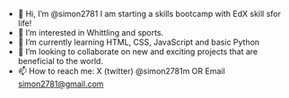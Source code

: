 - 👋 Hi, I’m @simon2781 I am starting a skills bootcamp with EdX skill sfor life!
- 👀 I’m interested in Whittling and sports.
- 🌱 I’m currently learning HTML, CSS, JavaScript and basic Python
- 💞️ I’m looking to collaborate on new and exciting projects that are beneficial to the world.
- 📫 How to reach me: X (twitter) @simon2781m  OR  Email simon2781@gmail.com

<!---
simon2781/simon2781 is a ✨ special ✨ repository because its `README.md` (this file) appears on your GitHub profile.
You can click the Preview link to take a look at your changes.
--->
